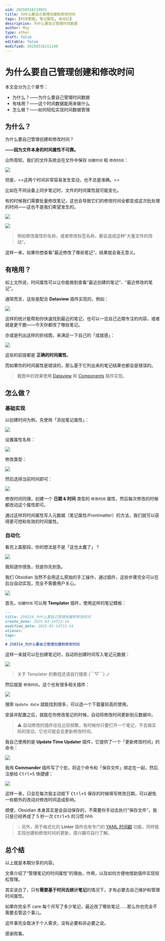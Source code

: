 ```yaml
---
uid: 20250316210031
title: 为什么要自己管理创建和修改时间
tags: [时间管理, 笔记属性, 自动化]
description: 为什么要自己管理时间数据
author: Moy
type: other
draft: false
editable: false
modified: 20250316211140
---
```


# 为什么要自己管理创建和修改时间

本文会分为三个章节：

- 为什么？——为什么要自己管理时间数据
- 有啥用？——这个时间数据能用来做什么
- 怎么做？——如何轻松实现时间数据管理

## 为什么？

为什么要自己管理创建和修改时间？

**——因为文件本身的时间属性不可靠。**

众所周知，我们的文件系统会在文件中保存 `创建时间` 和 `修改时间`：

![](https://cdn.pkmer.cn/images/202503162111234.webp!pkmer)

但是，==这两个时间非常容易发生变动，也不总是准确。==

比如在不同设备上同步笔记时，文件的时间属性就可能变化。

有的时候我们需要批量修改笔记，这也会导致它们的修改时间全都变成这次批处理的时间——这也不是我们希望发生的。

![](https://cdn.pkmer.cn/images/202503162111235.webp!pkmer)

![](https://cdn.pkmer.cn/images/202503162111236.webp!pkmer)

> 例如修改属性的名称，或者修改标签名称，都会造成这种“大量文件的改动”。

这样一来，如果你想查看“最近修改了哪些笔记”，结果就会毫无意义。

## 有啥用？

如上文所说，时间属性可以让你能做到查看“最近创建的笔记”、“最近修改的笔记”。

通常而言，这些是配合 **Dataview** 插件实现的，例如：

![](https://cdn.pkmer.cn/images/202503162111237.webp!pkmer)

这样的统计能帮助你快速找到最近的笔记，也可以一览自己近期专注的内容，或者就是更干脆——今天你都改了哪些笔记。

亦或是列出这样的折线图，来满足一下自己的「成就感」：

![](https://cdn.pkmer.cn/images/202503162111238.webp!pkmer)

这些的前提都是 **正确的时间属性**。

而如果你的时间属性是错误的，那么基于它列出来的笔记结果也都会是错误的。

> 截图中的效果使用 [Dataview](https://github.com/blacksmithgu/obsidian-dataview) 和 [Components](https://cp.cc1234.cc/) 插件实现。

## 怎么做？

### 基础实现

以创建时间为例，先使用「添加笔记属性」：

![](https://cdn.pkmer.cn/images/202503162111239.webp!pkmer)

设置属性名称：

![](https://cdn.pkmer.cn/images/202503162111241.webp!pkmer)

修改类型：

![](https://cdn.pkmer.cn/images/202503162111242.webp!pkmer)

然后选择当前时间即可：

![](https://cdn.pkmer.cn/images/202503162111243.webp!pkmer)

修改时间同理，创建一个 **日期 & 时间** 类型的 `修改时间` 属性，然后每次修改的时候都改动这个属性即可。

通过这样将时间属性写入元数据（笔记属性/Frontmatter）的方法，我们就可以获得更可控和有效的时间属性。

### 自动化

看完上面那段，你的想法是不是「这也太蠢了」？

![](https://cdn.pkmer.cn/images/202503162111244.webp!pkmer)

我知道你很急，但是你先别急。

我们 Obsidian 当然不会用这么原始的手工操作，通过插件，这些步骤完全可以在后台自动实现，完全不需要用户关心。

![](https://cdn.pkmer.cn/images/202503162111245.webp!pkmer)

首先，`创建时间` 可以用 **Templater** 插件，使用这样的笔记模板：

```markdown
---
title: 250314_为什么要自己管理创建和修改时间
create_date: 2025-03-14T13:14
modified_date: 2025-03-14T13:14
aliases: 
tags: 
---
# 250314_为什么要自己管理创建和修改时间
```

这样一来就可以在创建笔记时，自动将创建时间写入笔记元数据：

![](https://cdn.pkmer.cn/images/202503162111246.webp!pkmer)

> 关于 Templater 的教程还请自行搜索 (￣▽￣) ノ

然后就是 `修改时间`，这个也有很多相关插件：

![](https://cdn.pkmer.cn/images/202503162111247.webp!pkmer)

搜索 `Update date` 就能找到很多，可以选一个下载量较高的使用。

安装并配置之后，就能在你修改笔记的时候，自动将修改时间更新到元数据中。

> ⚠️ 自动修改的插件往往比较频繁，有时候你只要打开一个笔记，不去做实际的改动，它也可能会去更新修改时间。

我自己使用的是 **Update Time Updater** 插件，它提供了一个「更新修改时间」的命令：

![](https://cdn.pkmer.cn/images/202503162111248.webp!pkmer)

我用 **Commander** 插件写了个宏，将这个命令和「保存文件」绑定在一起，然后注册给 <kbd>Ctrl+S</kbd> 快捷键：

![](https://cdn.pkmer.cn/images/202503162111249.webp!pkmer)

这样一来，只会在每次我主动按下 <kbd>Ctrl+S</kbd> 保存的时候填写修改日期，可以避免一些额外的改动对修改时间造成影响。

顺便，Obsidian 本身其实是会自动保存的，不需要你手动去执行“保存文件”，我只是已经养成了 5 秒一次 <kbd>Ctrl+S</kbd> 的习惯 hhh

> 💡 另外，用于格式化的 **Linter** 插件也有专门的 [YAML 时间戳](https://platers.github.io/obsidian-linter/settings/yaml-rules/#yaml-timestamp) 功能，同样能实现创建和修改时间的更新，感兴趣可自行了解。

## 总个结

以上就是本期分享的内容。

文章介绍了“管理笔记的时间属性”的理由，作用，以及如何方便地借助插件实现轻松管理。

其实说白了，只有**需要基于时间去统计笔记**的情况下，才有必要去自己维护和管理时间属性。

如果你完全不 care 每个月写了多少笔记，最近改了哪些笔记……那么你也完全不需要去管这个事儿。

这件事完全取决于个人需求，没有必要和非必要之说。

感谢观看。
